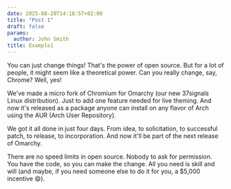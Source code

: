 ```yaml
---
date: 2025-08-20T14:18:57+02:00
title: "Post 1"
draft: false
params:
  author: John Smith
title: Example1
---
```


You can just change things! That's the power of open source. But for a lot of people, it might seem like a theoretical power. Can you really change, say, Chrome? Well, yes!

We've made a micro fork of Chromium for Omarchy (our new 37signals Linux distribution). Just to add one feature needed for live theming. And now it's released as a package anyone can install on any flavor of Arch using the AUR (Arch User Repository).

We got it all done in just four days. From idea, to solicitation, to successful patch, to release, to incorporation. And now it'll be part of the next release of Omarchy.

There are no speed limits in open source. Nobody to ask for permission. You have the code, so you can make the change. All you need is skill and will (and maybe, if you need someone else to do it for you, a $5,000 incentive 😄).
